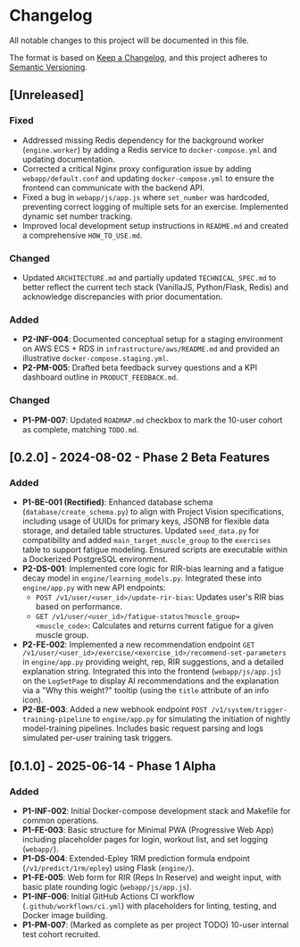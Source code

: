 # Changelog

All notable changes to this project will be documented in this file.

The format is based on [Keep a Changelog](https://keepachangelog.com/en/1.0.0/),
and this project adheres to [Semantic Versioning](https://semver.org/spec/v2.0.0.html).

## [Unreleased]

### Fixed
- Addressed missing Redis dependency for the background worker (`engine.worker`) by adding a Redis service to `docker-compose.yml` and updating documentation.
- Corrected a critical Nginx proxy configuration issue by adding `webapp/default.conf` and updating `docker-compose.yml` to ensure the frontend can communicate with the backend API.
- Fixed a bug in `webapp/js/app.js` where `set_number` was hardcoded, preventing correct logging of multiple sets for an exercise. Implemented dynamic set number tracking.
- Improved local development setup instructions in `README.md` and created a comprehensive `HOW_TO_USE.md`.

### Changed
- Updated `ARCHITECTURE.md` and partially updated `TECHNICAL_SPEC.md` to better reflect the current tech stack (VanillaJS, Python/Flask, Redis) and acknowledge discrepancies with prior documentation.

### Added
- **P2-INF-004**: Documented conceptual setup for a staging environment on AWS ECS + RDS in `infrastructure/aws/README.md` and provided an illustrative `docker-compose.staging.yml`.
- **P2-PM-005**: Drafted beta feedback survey questions and a KPI dashboard outline in `PRODUCT_FEEDBACK.md`.

### Changed
- **P1-PM-007**: Updated `ROADMAP.md` checkbox to mark the 10-user cohort as complete, matching `TODO.md`.

## [0.2.0] - 2024-08-02 - Phase 2 Beta Features

### Added
- **P1-BE-001 (Rectified)**: Enhanced database schema (`database/create_schema.py`) to align with Project Vision specifications, including usage of UUIDs for primary keys, JSONB for flexible data storage, and detailed table structures. Updated `seed_data.py` for compatibility and added `main_target_muscle_group` to the `exercises` table to support fatigue modeling. Ensured scripts are executable within a Dockerized PostgreSQL environment.
- **P2-DS-001**: Implemented core logic for RIR-bias learning and a fatigue decay model in `engine/learning_models.py`. Integrated these into `engine/app.py` with new API endpoints:
    - `POST /v1/user/<user_id>/update-rir-bias`: Updates user's RIR bias based on performance.
    - `GET /v1/user/<user_id>/fatigue-status?muscle_group=<muscle_code>`: Calculates and returns current fatigue for a given muscle group.
- **P2-FE-002**: Implemented a new recommendation endpoint `GET /v1/user/<user_id>/exercise/<exercise_id>/recommend-set-parameters` in `engine/app.py` providing weight, rep, RIR suggestions, and a detailed explanation string. Integrated this into the frontend (`webapp/js/app.js`) on the `LogSetPage` to display AI recommendations and the explanation via a "Why this weight?" tooltip (using the `title` attribute of an info icon).
- **P2-BE-003**: Added a new webhook endpoint `POST /v1/system/trigger-training-pipeline` to `engine/app.py` for simulating the initiation of nightly model-training pipelines. Includes basic request parsing and logs simulated per-user training task triggers.

## [0.1.0] - 2025-06-14 - Phase 1 Alpha

### Added
- **P1-INF-002**: Initial Docker-compose development stack and Makefile for common operations.
- **P1-FE-003**: Basic structure for Minimal PWA (Progressive Web App) including placeholder pages for login, workout list, and set logging (`webapp/`).
- **P1-DS-004**: Extended-Epley 1RM prediction formula endpoint (`/v1/predict/1rm/epley`) using Flask (`engine/`).
- **P1-FE-005**: Web form for RIR (Reps In Reserve) and weight input, with basic plate rounding logic (`webapp/js/app.js`).
- **P1-INF-006**: Initial GitHub Actions CI workflow (`.github/workflows/ci.yml`) with placeholders for linting, testing, and Docker image building.
- **P1-PM-007**: (Marked as complete as per project TODO) 10-user internal test cohort recruited.
